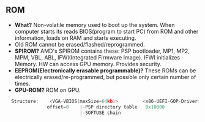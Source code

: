 ## ROM 
- **What?** Non-volatile memory used to boot up the system. When computer starts its reads BIOS(program to start PC) from ROM and other information, loads on RAM and starts executing.
- Old ROM cannot be erased/flashed/reprogrammed.
- **SPIROM?** AMD's SPIROM contains these: PSP bootloader, MP1, MP2, MPM, VBL, ABL, IFWI(Integrated Firmware Image). IFWI initializes Memory. HW can access GPU memory. Provides security. 
- **EEPROM(Electronically erasable programmable)?** These ROMs can be electrically erased/re-programmed, but possible only certain number of times.
- **GPU-ROM?** ROM on GPU.
```c
  Structure:    <VGA-VBIOS(maxSize=64kb)>         <x86-UEFI-GOP-Driver> <ARM-URFI-GOP-Driver>
               offset=0    |-PSP directory table   0x10000              0x20000
                           |-SOFTUSE chain
```                                
